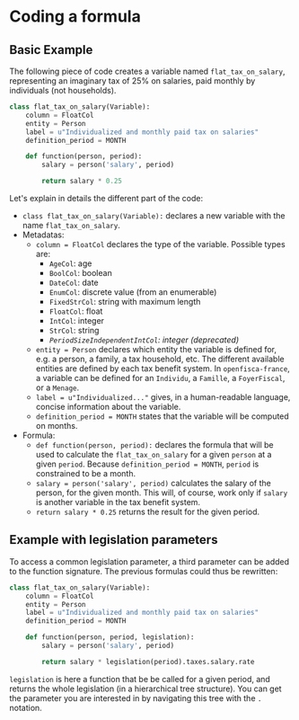 # Coding a formula

## Basic Example

The following piece of code creates a variable named `flat_tax_on_salary`, representing an imaginary tax of 25% on salaries, paid monthly by individuals (not households).

```py
class flat_tax_on_salary(Variable):
    column = FloatCol
    entity = Person
    label = u"Individualized and monthly paid tax on salaries"
    definition_period = MONTH

    def function(person, period):
        salary = person('salary', period)

        return salary * 0.25
```

Let's explain in details the different part of the code:
- `class flat_tax_on_salary(Variable):` declares a new variable with the name `flat_tax_on_salary`.
- Metadatas:
  - `column = FloatCol` declares the type of the variable. Possible types are:
    - `AgeCol`: age
    - `BoolCol`: boolean
    - `DateCol`: date
    - `EnumCol`: discrete value (from an enumerable)
    - `FixedStrCol`: string with maximum length
    - `FloatCol`: float
    - `IntCol`: integer
    - `StrCol`: string
    - *`PeriodSizeIndependentIntCol`: integer (deprecated)*
  - `entity = Person` declares which entity the variable is defined for, e.g. a person, a family, a tax household, etc. The different available entities are defined by each tax benefit system. In `openfisca-france`, a variable can be defined for an `Individu`, a `Famille`, a `FoyerFiscal`, or a `Menage`.
  - `label = u"Individualized..."` gives, in a human-readable language, concise information about the variable.
  - `definition_period = MONTH` states that the variable will be computed on months.
- Formula:
  - `def function(person, period):` declares the formula that will be used to calculate the `flat_tax_on_salary` for a given `person` at a given `period`. Because `definition_period = MONTH`, `period` is constrained to be a month.
  - `salary = person('salary', period)` calculates the salary of the person, for the given month. This will, of course, work only if `salary` is another variable in the tax benefit system.
  - `return salary * 0.25` returns the result for the given period.

## Example with legislation parameters

To access a common legislation parameter, a third parameter can be added to the function signature. The previous formulas could thus be rewritten:

```py
class flat_tax_on_salary(Variable):
    column = FloatCol
    entity = Person
    label = u"Individualized and monthly paid tax on salaries"
    definition_period = MONTH

    def function(person, period, legislation):
        salary = person('salary', period)

        return salary * legislation(period).taxes.salary.rate
```

`legislation` is here a function that be be called for a given period, and returns the whole legislation (in a hierarchical tree structure). You can get the parameter you are interested in by navigating this tree with the `.` notation.
